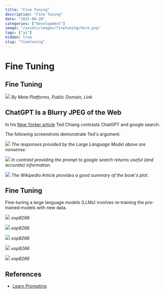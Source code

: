 ```yaml
---
title: "Fine Tuning"
description: "Fine Tuning"
date: "2025-09-20"
categories: ["Development"]
image: "/assets/images/finetuning/hero.png"
tags: ["ai"]
hidden: true
slug: "finetuning"
---
```


# Fine Tuning

## Fine Tuning

![](/assets/images/finetuning/meta-platforms-inc.-logo.svg)
*By Meta Platforms, Public Domain, Link*


## ChatGPT Is a Blurry JPEG of the Web

In his [New Yorker article](https://www.newyorker.com/tech/annals-of-technology/chatgpt-is-a-blurry-jpeg-of-the-web) Ted Chiang contrasts ChatGPT and google search.

The following screenshots demonstrate Ted's argument.

![](/assets/images/finetuning/summarize-the-plot-of-th...-1650x3640.png)
*The responses provided by the Large Language Model above are nonsense.*

![](/assets/images/finetuning/screen-shot-2023-08-10-at-9.36.09-am-1836x870.png)
*In contrast providing the prompt to google search returns useful (and accurate) information.*

![](/assets/images/finetuning/screen-shot-2023-08-10-at-9.39.09-am-1836x903.png)
*The Wikipedia Article provides a good summary of the book's plot.*


## Fine Tuning

Fine-tuning a large language models (LLMs) involves re-training the pre-trained models with new data.

![](/assets/images/finetuning/screenshot-2023-08-09-at-9.55.28-am-1171x1138.png)
*esp8266*

![](/assets/images/finetuning/screen-shot-2023-08-09-at-8.08.16-pm-1836x1331.png)
*esp8266*

![](/assets/images/finetuning/screen-shot-2021-03-06-at-9.28.36-pm-1596x894.png)
*esp8266*

![](/assets/images/finetuning/screen-shot-2021-03-06-at-9.28.36-pm-1596x894.png)
*esp8266*

![](/assets/images/finetuning/screen-shot-2021-03-06-at-9.28.36-pm-1596x894.png)
*esp8266*
## References

- [Learn Prompting](https://learnprompting.org/docs/intro)

